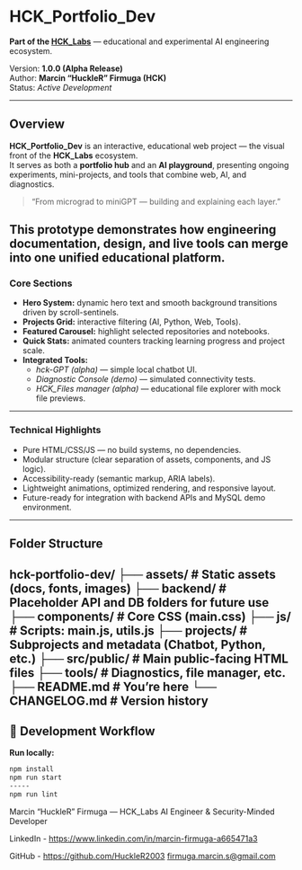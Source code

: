 # HCK_Portfolio_Dev  
**Part of the [HCK_Labs](https://github.com/HuckleR2003/HCK_Labs)** — educational and experimental AI engineering ecosystem.  

Version: **1.0.0 (Alpha Release)**  
Author: **Marcin “HuckleR” Firmuga (HCK)**  
Status: *Active Development*

---

## Overview
**HCK_Portfolio_Dev** is an interactive, educational web project — the visual front of the **HCK_Labs** ecosystem.  
It serves as both a **portfolio hub** and an **AI playground**, presenting ongoing experiments, mini-projects, and tools that combine web, AI, and diagnostics.
> “From micrograd to miniGPT — building and explaining each layer.”

This prototype demonstrates how engineering documentation, design, and live tools can merge into one unified educational platform.
-----
### Core Sections
- **Hero System:** dynamic hero text and smooth background transitions driven by scroll-sentinels.
- **Projects Grid:** interactive filtering (AI, Python, Web, Tools).
- **Featured Carousel:** highlight selected repositories and notebooks.
- **Quick Stats:** animated counters tracking learning progress and project scale.
- **Integrated Tools:**
  - *hck-GPT (alpha)* — simple local chatbot UI.
  - *Diagnostic Console (demo)* — simulated connectivity tests.
  - *HCK_Files manager (alpha)* — educational file explorer with mock file previews.
-----
### Technical Highlights
- Pure HTML/CSS/JS — no build systems, no dependencies.
- Modular structure (clear separation of assets, components, and JS logic).
- Accessibility-ready (semantic markup, ARIA labels).
- Lightweight animations, optimized rendering, and responsive layout.
- Future-ready for integration with backend APIs and MySQL demo environment.
-----
## Folder Structure
hck-portfolio-dev/
├── assets/ # Static assets (docs, fonts, images)
├── backend/ # Placeholder API and DB folders for future use
├── components/ # Core CSS (main.css)
├── js/ # Scripts: main.js, utils.js
├── projects/ # Subprojects and metadata (Chatbot, Python, etc.)
├── src/public/ # Main public-facing HTML files
├── tools/ # Diagnostics, file manager, etc.
├── README.md # You’re here
└── CHANGELOG.md # Version history
-----
## 🧭 Development Workflow
**Run locally:**
```bash
npm install
npm run start
-----
npm run lint
```
Marcin “HuckleR” Firmuga — HCK_Labs
AI Engineer & Security-Minded Developer

LinkedIn -                  https://www.linkedin.com/in/marcin-firmuga-a665471a3

GitHub -                     https://github.com/HuckleR2003
firmuga.marcin.s@gmail.com